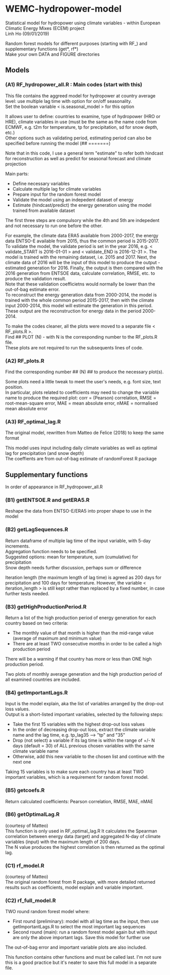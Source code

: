 # WEMC-hydropower-model
Statistical model for hydropower using climate variables - within European Climatic Energy Mixes (ECEM) project\
Linh Ho (09/01/2019)

Random forest models for different purposes (starting with RF_) and supplementary functions (get*, rf*)\
Make your own DATA and FIGURE directories

## Models

### (A1) RF_hydropower_all.R : Main codes (start with this)

This file contains the aggreed model for hydropower at country average level: use multiple lag time with option for on/off seasonality.\
Set the boolean variable < is.seasonal_model > for this option

It allows user to define: countries to examine, type of hydropower (HRO or HRE), climate variables in use (must be the same as the name code from ECMWF, e.g. t2m for temperature, tp for precipitation, sd for snow depth, etc.)\
Other options such as validating period, estimating period can also be specified before running the model (## =======)

Note that in this code, I use a general term "estimate" to refer both hindcast for reconstruction as well as predict for seasonal forecast and climate projection

Main parts:

- Define necessary variables
- Calculate multiple lag for climate variables
- Prepare input for the random forest model
- Validate the model using an indepedent dataset of energy
- Estimate (hindcast/predict) the energy generation using the model trained from available dataset

The first three steps are compulsory while the 4th and 5th are indepedent and not necessary to run one before the other.

For example, the climate data ERA5 available from 2000-2017, the energy data ENTSO-E available from 2015, thus the common period is 2015-2017.\
To validate the model, the validate period is set in the year 2016, e.g. < validate_START is 2016-01-01 > and < validate_END is 2016-12-31 >. The model is trained with the remaining dataset, i.e. 2015 and 2017. Next, the climate data of 2016 will be the input of this model to produce the output - estimated generation for 2016. Finally, the output is then compared with the 2016 generation from ENTSOE data, calculate correlation, RMSE, etc. to produce the validation result.\
Note that these validation coefficietns would normally be lower than the out-of-bag estimate error.\
To reconstruct the energy generation data from 2000-2014, the model is trained with the whole common period 2015-2017, then with the climate input 2000-2014, this model will estimate the generation in this period. These output are the reconstruction for energy data in the period 2000-2014.

To make the codes cleaner, all the plots were moved to a separate file < RF_plots.R >.\
Find ## PLOT (N) - with N is the corresponding number to the RF_plots.R file.\
These plots are not required to run the subsequents lines of code.

### (A2) RF_plots.R

Find the corresponding number ## (N)  ## to produce the necessary plot(s).

Some plots need a little tweak to meet the user's needs, e.g. font size, text position.\
In particular, plots related to coefficients may need to change the variable name to produce the required plot: corr = (Pearson) correlation, RMSE = root-mean-square error, MAE = mean absolute error, nMAE = normalised mean absolute error

### (A3) RF_optimal_lag.R

The original model, rewritten from Matteo de Felice (2018) to keep the same format

This model uses input including daily climate variables as well as optimal lag for precipitation (and snow depth)\
The coeffients are from out-of-bag estimate of randomForest R package

## Supplementary functions

In order of appearance in RF_hydropower_all.R

### (B1) getENTSOE.R and getERA5.R

Reshape the data from ENTSO-E/ERA5 into proper shape to use in the model

### (B2) getLagSequences.R

Return dataframe of multiple lag time of the input variable, with 5-day increments.\
Aggregation function needs to be specified.\
Suggested options: mean for temperature, sum (cumulative) for precipitation\
Snow depth needs further discussion, perhaps sum or difference

Iteration length (the maximum length of lag time) is agreed as 200 days for precipitation and 100 days for temperature. However, the variable < iteration_length > is still kept rather than replaced by a fixed number, in case further tests needed.

### (B3) getHighProductionPeriod.R

Return a list of the high production period of energy generation for each country based on two criteria:

- The monthly value of that month is higher than the mid-range value (average of maximum and minimum value)
- There are at least TWO consecutive months in order to be called a high production period

There will be a warning if that country has more or less than ONE high production period.

Two plots of monthly average generation and the high production period of all examined countries are included.

### (B4) getImportantLags.R

Input is the model explain, aka the list of variables arranged by the drop-out loss values.\
Output is a short-listed important variables, selected by the following steps:

- Take the first 15 variables with the highest drop-out loss values
- In the order of decreasing drop-out loss, extract the climate variable name and the lag time, e.g. tp_lag35 --> "tp" and "35"
- Drop (not select) a variable if its lag time is within the range of +/- N days (default = 30) of ALL previous chosen variables with the same climate variable name
- Otherwise, add this new variable to the chosen list and continue with the next one

Taking 15 variables is to make sure each country has at least TWO important variables, which is a requirement for random forest model.

### (B5) getcoefs.R

Return calculated coefficients: Pearson correlation, RMSE, MAE, nMAE

### (B6) getOptimalLag.R

(courtesy of Matteo)\
This function is only used in RF_optimal_lag.R
It calculates the Spearman correlation between energy data (target) and aggregated N-day of climate variables (input) with the maximum length of 200 days.\
The N value produces the highest correlation is then returned as the optimal lag.

### (C1) rf_model.R

(courtesy of Matteo)\
The original random forest from R package, with more detailed returned results such as coefficients, model explain and variable important.

### (C2) rf_full_model.R

TWO round random forest model where:

- First round (preliminary): model with all lag time as the input, then use getImportantLags.R to select the most important lag sequences
- Second round (main): run a random forest model again but with input are only the above important lags. Save this model for further use

The out-of-bag error and important variable plots are also included.

This function contains other functions and must be called last. I'm not sure this is a good practice but it's neater to save this full model in a separate file.




